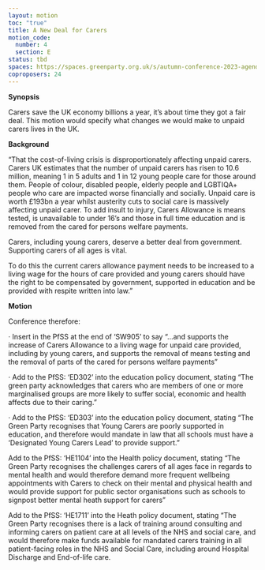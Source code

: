```yaml
---
layout: motion
toc: "true"
title: A New Deal for Carers
motion_code:
  number: 4
  section: E
status: tbd
spaces: https://spaces.greenparty.org.uk/s/autumn-conference-2023-agenda-forum/post/post/view?id=11167
coproposers: 24
---
```

**Synopsis**

Carers save the UK economy billions a year, it’s about time they got a fair deal. This motion would specify what changes we would make to unpaid carers lives in the UK.

**Background**

“That the cost-of-living crisis is disproportionately affecting unpaid carers. Carers UK estimates that the number of unpaid carers has risen to 10.6 million, meaning 1 in 5 adults and 1 in 12 young people care for those around them. People of colour, disabled people, elderly people and LGBTIQA+ people who care are impacted worse financially and socially. Unpaid care is worth £193bn a year whilst austerity cuts to social care is massively affecting unpaid carer. To add insult to injury, Carers Allowance is means tested, is unavailable to under 16’s and those in full time education and is removed from the cared for persons welfare payments.

Carers, including young carers, deserve a better deal from government. Supporting carers of all ages is vital.

To do this the current carers allowance payment needs to be increased to a living wage for the hours of care provided and young carers should have the right to be compensated by government, supported in education and be provided with respite written into law.”

**Motion**

Conference therefore:

· Insert in the PfSS at the end of ‘SW905’ to say “…and supports the increase of Carers Allowance to a living wage for unpaid care provided, including by young carers, and supports the removal of means testing and the removal of parts of the cared for persons welfare payments”

· Add to the PfSS: ‘ED302’ into the education policy document, stating “The green party acknowledges that carers who are members of one or more marginalised groups are more likely to suffer social, economic and health affects due to their caring.”

· Add to the PfSS: ‘ED303’ into the education policy document, stating “The Green Party recognises that Young Carers are poorly supported in education, and therefore would mandate in law that all schools must have a ‘Designated Young Carers Lead’ to provide support.”

Add to the PfSS: ‘HE1104’ into the Health policy document, stating “The Green Party recognises the challenges carers of all ages face in regards to mental health and would therefore demand more frequent wellbeing appointments with Carers to check on their mental and physical health and would provide support for public sector organisations such as schools to signpost better mental heath support for carers”

Add to the PfSS: ‘HE1711’ into the Heath policy document, stating “The Green Party recognises there is a lack of training around consulting and informing carers on patient care at all levels of the NHS and social care, and would therefore make funds available for mandated carers training in all patient-facing roles in the NHS and Social Care, including around Hospital Discharge and End-of-life care.